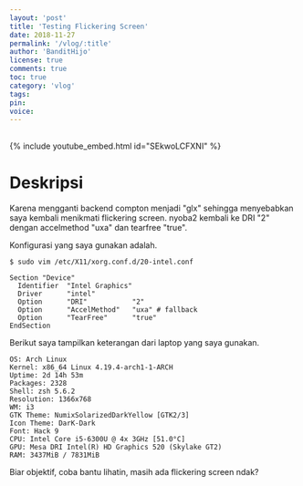 ```yaml
---
layout: 'post'
title: 'Testing Flickering Screen'
date: 2018-11-27
permalink: '/vlog/:title'
author: 'BanditHijo'
license: true
comments: true
toc: true
category: 'vlog'
tags:
pin:
voice:
---
```


<div style="margin-top:30px;"></div>

{% include youtube_embed.html id="SEkwoLCFXNI" %}

# Deskripsi

Karena mengganti backend compton menjadi "glx" sehingga menyebabkan saya kembali menikmati flickering screen. nyoba2 kembali ke DRI "2" dengan accelmethod "uxa" dan tearfree "true".

Konfigurasi yang saya gunakan adalah.

```
$ sudo vim /etc/X11/xorg.conf.d/20-intel.conf
```
```
Section "Device"
  Identifier  "Intel Graphics"
  Driver      "intel"
  Option      "DRI"           "2"
  Option      "AccelMethod"   "uxa" # fallback
  Option      "TearFree"      "true"
EndSection
```
Berikut saya tampilkan keterangan dari laptop yang saya gunakan.

```
OS: Arch Linux
Kernel: x86_64 Linux 4.19.4-arch1-1-ARCH
Uptime: 2d 14h 53m
Packages: 2328
Shell: zsh 5.6.2
Resolution: 1366x768
WM: i3
GTK Theme: NumixSolarizedDarkYellow [GTK2/3]
Icon Theme: DarK-Dark
Font: Hack 9
CPU: Intel Core i5-6300U @ 4x 3GHz [51.0°C]
GPU: Mesa DRI Intel(R) HD Graphics 520 (Skylake GT2)
RAM: 3437MiB / 7831MiB
```

Biar objektif, coba bantu lihatin, masih ada flickering screen ndak?
